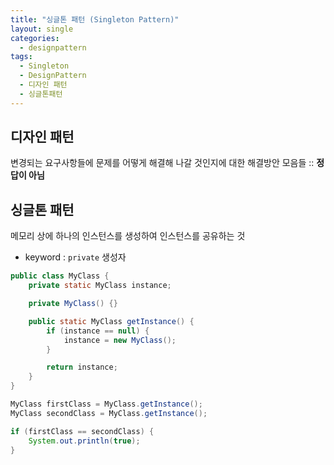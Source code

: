 ```yaml
---
title: "싱글톤 패턴 (Singleton Pattern)"
layout: single
categories:
  - designpattern
tags:
  - Singleton
  - DesignPattern
  - 디자인 패턴
  - 싱글톤패턴
---
```


## 디자인 패턴
변경되는 요구사항들에 문제를 어떻게 해결해 나갈 것인지에 대한 해결방안 모음들 :: **정답이 아님**

## 싱글톤 패턴
메모리 상에 하나의 인스턴스를 생성하여 인스턴스를 공유하는 것

- keyword : `private` 생성자

```java
public class MyClass {
    private static MyClass instance;

    private MyClass() {}

    public static MyClass getInstance() {
        if (instance == null) {
            instance = new MyClass();
        }

        return instance;
    }
}

MyClass firstClass = MyClass.getInstance();
MyClass secondClass = MyClass.getInstance();

if (firstClass == secondClass) {
    System.out.println(true);
}
```
















